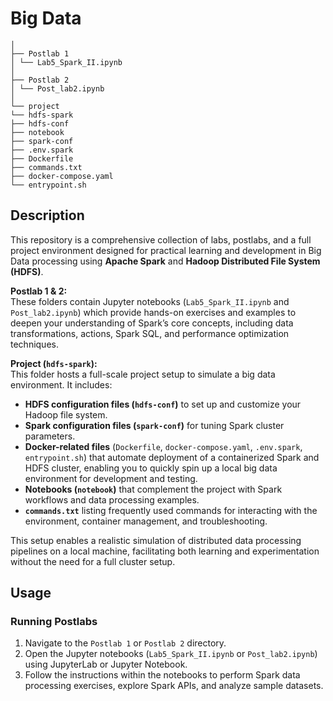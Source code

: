 # Big Data
```  
│
├── Postlab 1
│ └── Lab5_Spark_II.ipynb
│
├── Postlab 2
│ └── Post_lab2.ipynb
│
└── project
└── hdfs-spark
├── hdfs-conf
├── notebook
├── spark-conf
├── .env.spark
├── Dockerfile
├── commands.txt
├── docker-compose.yaml
└── entrypoint.sh
```  

## Description
This repository is a comprehensive collection of labs, postlabs, and a full project environment designed for practical learning and development in Big Data processing using **Apache Spark** and **Hadoop Distributed File System (HDFS)**.

**Postlab 1 & 2:**  
  These folders contain Jupyter notebooks (`Lab5_Spark_II.ipynb` and `Post_lab2.ipynb`) which provide hands-on exercises and examples to deepen your understanding of Spark’s core concepts, including data transformations, actions, Spark SQL, and performance optimization techniques.

**Project (`hdfs-spark`):**  
  This folder hosts a full-scale project setup to simulate a big data environment. It includes:
  - **HDFS configuration files (`hdfs-conf`)** to set up and customize your Hadoop file system.
  - **Spark configuration files (`spark-conf`)** for tuning Spark cluster parameters.
  - **Docker-related files** (`Dockerfile`, `docker-compose.yaml`, `.env.spark`, `entrypoint.sh`) that automate deployment of a containerized Spark and HDFS cluster, enabling you to quickly spin up a local big data environment for development and testing.
  - **Notebooks (`notebook`)** that complement the project with Spark workflows and data processing examples.
  - **`commands.txt`** listing frequently used commands for interacting with the environment, container management, and troubleshooting.

This setup enables a realistic simulation of distributed data processing pipelines on a local machine, facilitating both learning and experimentation without the need for a full cluster setup.

## Usage

### Running Postlabs

1. Navigate to the `Postlab 1` or `Postlab 2` directory.
2. Open the Jupyter notebooks (`Lab5_Spark_II.ipynb` or `Post_lab2.ipynb`) using JupyterLab or Jupyter Notebook.
3. Follow the instructions within the notebooks to perform Spark data processing exercises, explore Spark APIs, and analyze sample datasets.



